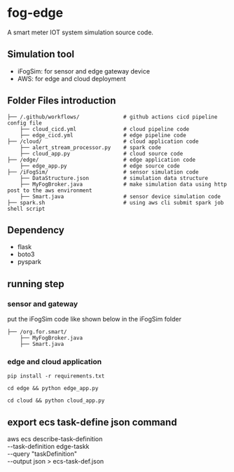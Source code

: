 <!--
 * @Author: Bryan x23399937@student.ncirl.ie
 * @Date: 2025-07-21 21:37:35
 * @LastEditors: Bryan x23399937@student.ncirl.ie
 * @LastEditTime: 2025-08-01 10:24:06
 * @FilePath: /FEC-CA/README.md
 * @Description: 
 * 
 * Copyright (c) 2025 by Bryan Jiang, All Rights Reserved. 
-->
# fog-edge
A smart meter IOT system simulation source code. 

## Simulation tool
- iFogSim: for sensor and edge gateway device
- AWS: for edge and cloud deployment

## Folder Files introduction
```
├── /.github/workflows/              # github actions cicd pipeline config file
    ├── cloud_cicd.yml               # cloud pipeline code
    ├── edge_cicd.yml                # edge pipeline code
├── /cloud/                          # cloud application code
    ├── alert_stream_processor.py    # spark code
    ├── cloud_app.py                 # cloud source code
├── /edge/                           # edge application code
    ├── edge_app.py                  # edge source code
├── /iFogSim/                        # sensor simulation code
    ├── DataStructure.json           # simulation data structure
    ├── MyFogBroker.java             # make simulation data using http post to the aws environment
    ├── Smart.java                   # sensor device simulation code
├── spark.sh                         # using aws cli submit spark job shell script
```

## Dependency
- flask
- boto3
- pyspark

## running step
### sensor and gateway
put the iFogSim code like shown below in the iFogSim folder
```
├── /org.for.smart/      
    ├── MyFogBroker.java  
    ├── Smart.java
```

### edge and cloud application
```
pip install -r requirements.txt
```

```
cd edge && python edge_app.py
```

```
cd cloud && python cloud_app.py
```


## export ecs task-define json command
aws ecs describe-task-definition \
  --task-definition edge-taskk \
  --query "taskDefinition" \
  --output json > ecs-task-def.json
